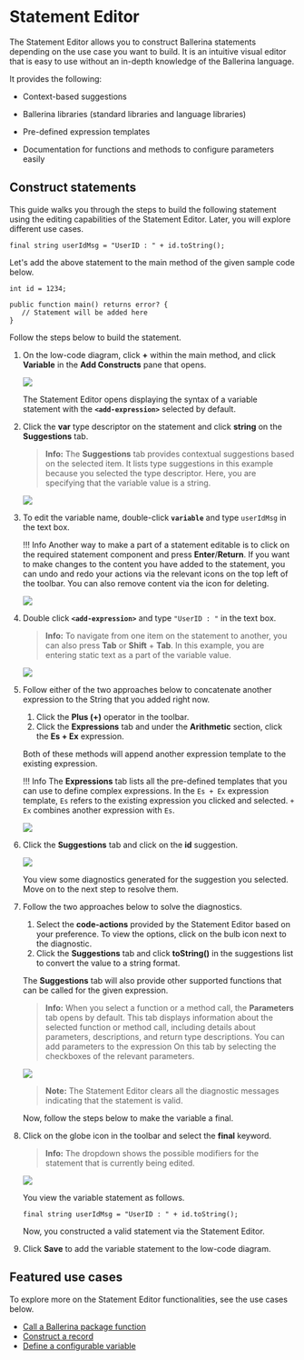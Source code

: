 # Statement Editor

The Statement Editor allows you to construct Ballerina statements depending on the use case you want to build. It is an intuitive visual editor that is easy to use without an in-depth knowledge of the Ballerina language.

It provides the following:

- Context-based suggestions

- Ballerina libraries (standard libraries and language libraries)

- Pre-defined expression templates

- Documentation for functions and methods to configure parameters easily 

## Construct statements

This guide walks you through the steps to build the following statement using the editing capabilities of the Statement Editor. Later, you will explore different use cases.

```ballerina
final string userIdMsg = "UserID : " + id.toString();
```

Let's add the above statement to the main method of the given sample code below.

```ballerina
int id = 1234;
 
public function main() returns error? {
   // Statement will be added here
}
```

Follow the steps below to build the statement.

1. On the low-code diagram, click **+** within the main method, and click **Variable** in the **Add Constructs** pane that opens.

    <img src="/learn/images/vs-code-extension/statement-editor/add-variable-statement.gif" class="cInlineImage-half"/>

    The Statement Editor opens displaying the syntax of a variable statement with the **`<add-expression>`** selected by default.

2.  Click the **var** type descriptor on the statement and click **string** on the **Suggestions** tab.

    >**Info:**   The **Suggestions** tab provides contextual suggestions based on the selected item. It lists type suggestions in this example because you selected the type descriptor. Here, you are specifying that the variable value is a string.   

    <img src="/learn/images/vs-code-extension/statement-editor/change-type-descriptor.gif" class="cInlineImage-half"/>

3. To edit the variable name, double-click **`variable`** and type `userIdMsg` in the text box.

    !!! Info 
        Another way to make a part of a statement editable is to click on the required statement component and press **Enter**/**Return**. If you want to make changes to the content you have added to the statement, you can undo and redo your actions via the relevant icons on the top left of the toolbar. You can also remove content via the icon for deleting.

    <img src="/learn/images/vs-code-extension/statement-editor/edit-variable-name.gif" class="cInlineImage-half"/>

4. Double click **`<add-expression>`** and type `"UserID : "` in the text box.

    >**Info:**   To navigate from one item on the statement to another, you can also press **Tab** or **Shift** + **Tab**. In this example, you are entering static text as a part of the variable value.

    <img src="/learn/images/vs-code-extension/statement-editor/edit-variable-expression.gif" class="cInlineImage-half"/>

5.  Follow either of the two approaches below to concatenate another expression to the String that you added right now.

    1. Click the **Plus (+)** operator in the toolbar.
    2. Click the **Expressions** tab and under the **Arithmetic** section, click the **Es + Ex** expression.

    Both of these methods will append another expression template to the existing expression. 

    !!! Info 
        The **Expressions** tab lists all the pre-defined templates that you can use to define complex expressions. In the `Es + Ex` expression template, `Es` refers to the existing expression you clicked and selected. `+ Ex` combines another expression with `Es`.

    <img src="/learn/images/vs-code-extension/statement-editor/select-expression-template.gif" class="cInlineImage-half"/>

6. Click the **Suggestions** tab and click on the **id** suggestion.

    <img src="/learn/images/vs-code-extension/statement-editor/select-id-from-suggestions.gif" class="cInlineImage-half"/>

     You view some diagnostics generated for the suggestion you selected. Move on to the next step to resolve them. 

7. Follow the two approaches below to solve the diagnostics.

    1. Select the **code-actions** provided by the Statement Editor based on your preference. To view the options, click on the bulb icon next to the diagnostic.
    2. Click the **Suggestions** tab and click **toString()** in the suggestions list to convert the value to a string format.
    
    The **Suggestions** tab will also provide other supported functions that can be called for the given expression.

    >**Info:**   When you select a function or a method call, the **Parameters** tab opens by default. This tab displays information about the selected function or method call, including details about parameters, descriptions, and return type descriptions. You can add parameters to the expression On this tab by selecting the checkboxes of the relevant parameters.

    <img src="/learn/images/vs-code-extension/statement-editor/convert-to-string.gif" class="cInlineImage-half"/>

    >**Note:**   The Statement Editor clears all the diagnostic messages indicating that the statement is valid.

     Now, follow the steps below to make the variable a final. 

8. Click on the globe icon in the toolbar and select the **final** keyword. 

    >**Info:**   The dropdown shows the possible modifiers for the statement that is currently being edited.

     <img src="/learn/images/vs-code-extension/statement-editor/add-stmt-qualifier.gif" class="cInlineImage-half"/>

     You view the variable statement as follows.

     ```ballerina
     final string userIdMsg = "UserID : " + id.toString();
     ```
    
    Now, you constructed a valid statement via the Statement Editor.

9. Click **Save** to add the variable statement to the low-code diagram.

## Featured use cases

To explore more on the Statement Editor functionalities, see the use cases below.

- [Call a Ballerina package function](call-a-ballerina-package-function.md)
- [Construct a record](construct-a-record.md)
- [Define a configurable variable](define-a-configurable-variable.md)
